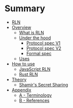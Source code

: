 # Summary
- [RLN](./rln.md)
- [Overview](./overview.md)
  - [What is RLN](./what_is_rln.md)
  - [Under the hood](./under_the_hood.md)
    - [Protocol spec V1](./protocol_spec.md)
    - [Protocol spec V2](./protocol_spec_v2.md)
    - [Formal spec](./formal_spec.md)
    <!-- - [Circuits](./circuits.md) -->
  - [Uses](./uses.md)
- [How to use](./how_to_use.md)
  - [JavaScript RLN]()
  - [Rust RLN]()
- [Theory](./theory.md)
  - [Shamir's Secret Sharing](./sss.md)
- [Appendix](./appendix.md)
  - [A - Terminology](./terminology.md)
  - [B - References](./references.md)
